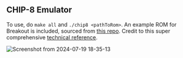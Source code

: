 ## CHIP-8 Emulator
To use, do ```make all``` and ```./chip8 <pathToRom>```. An example ROM for Breakout is included, sourced from [this repo](https://github.com/badlogic/chip8/tree/master/roms). Credit to this super comprehensive [technical reference](http://devernay.free.fr/hacks/chip8/C8TECH10.HTM).

![Screenshot from 2024-07-19 18-35-13](https://github.com/user-attachments/assets/18f8a48b-2eaa-40bf-9239-4d7ede4c427d)

